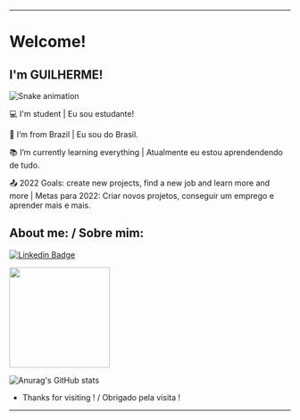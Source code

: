 ----------------------------------------------------------------------------

# Welcome!

 

## I'm GUILHERME!

![Snake animation](https://github.com/Guilherme-07062002/Guilherme-07062002/blob/output/github-contribution-grid-snake.svg)



:computer: I'm student | Eu sou estudante!

:house_with_garden: I’m from Brazil | Eu sou do Brasil.

:books: I’m currently learning everything | Atualmente eu estou aprendendendo de tudo.

:outbox_tray: 2022 Goals: create new projects, find a new job and learn more and more | Metas para 2022: Criar novos projetos, conseguir um emprego e aprender mais e mais.
 

## About me: / Sobre mim:

[![Linkedin Badge](https://img.shields.io/badge/-LinkedIn-blue?style=flat-square&logo=Linkedin&logoColor=white&link=LINK_LINKEDIN)](https://www.linkedin.com/in/guilherme-gomes-1321a9213/)



<img height="180em" src="https://github-readme-stats.vercel.app/api/top-langs/?username=Guilherme-07062002&layout=compact&langs_count=7&theme=dracula"/>


![Anurag's GitHub stats](https://github-readme-stats.vercel.app/api?username=Guilherme-07062002&show_icons=true&theme=radical)






- Thanks for visiting ! / Obrigado pela visita !


----------------------------------------------------------------------------------
